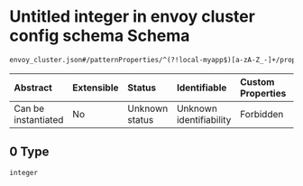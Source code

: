 # Untitled integer in envoy cluster config schema Schema

```txt
envoy_cluster.json#/patternProperties/^(?!local-myapp$)[a-zA-Z_-]+/properties/idleTimeout/oneOf/0
```



| Abstract            | Extensible | Status         | Identifiable            | Custom Properties | Additional Properties | Access Restrictions | Defined In                                                                |
| :------------------ | :--------- | :------------- | :---------------------- | :---------------- | :-------------------- | :------------------ | :------------------------------------------------------------------------ |
| Can be instantiated | No         | Unknown status | Unknown identifiability | Forbidden         | Allowed               | none                | [envoy\_cluster.json\*](../out/envoy_cluster.json "open original schema") |

## 0 Type

`integer`
